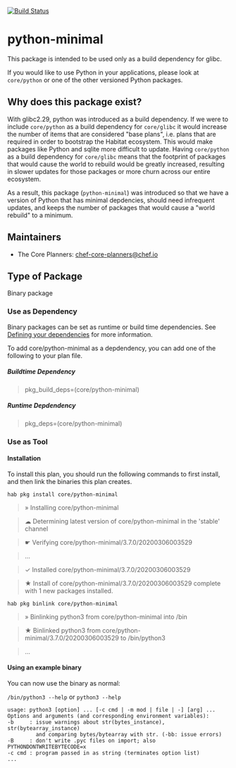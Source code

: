 [![Build Status](https://dev.azure.com/chefcorp-partnerengineering/Chef%20Base%20Plans/_apis/build/status/chef-base-plans.python-minimal?branchName=master)](https://dev.azure.com/chefcorp-partnerengineering/Chef%20Base%20Plans/_build/latest?definitionId=183&branchName=master)

# python-minimal

This package is intended to be used only as a build dependency for glibc.

If you would like to use Python in your applications, please look at `core/python` or one of the other versioned Python packages.

## Why does this package exist?

With glibc2.29, python was introduced as a build dependency. If we were to include `core/python` as a build dependency for `core/glibc`
it would increase the number of items that are considered "base plans", i.e. plans that are required in order to bootstrap the Habitat
ecosystem. This would make packages like Python and sqlite more difficult to update. Having `core/python` as a build dependency for
`core/glibc` means that the footprint of packages that would cause the world to rebuild would be greatly increased, resulting in slower
updates for those packages or more churn across our entire ecosystem.

As a result, this package (`python-minimal`) was introduced so that we have a version of Python that has minimal depdencies, should need
infrequent updates, and keeps the number of packages that would cause a "world rebuild" to a minimum.

## Maintainers

* The Core Planners: <chef-core-planners@chef.io>

## Type of Package

Binary package

### Use as Dependency

Binary packages can be set as runtime or build time dependencies. See [Defining your dependencies](https://www.habitat.sh/docs/developing-packages/developing-packages/#sts=Define%20Your%20Dependencies) for more information.

To add core/python-minimal as a depdendency, you can add one of the following to your plan file.

##### Buildtime Dependency

> pkg_build_deps=(core/python-minimal)

##### Runtime Depdendency

> pkg_deps=(core/python-minimal)

### Use as Tool

#### Installation

To install this plan, you should run the following commands to first install, and then link the binaries this plan creates.

`hab pkg install core/python-minimal`

> » Installing core/python-minimal

> ☁ Determining latest version of core/python-minimal in the 'stable' channel

> ☛ Verifying core/python-minimal/3.7.0/20200306003529

> ...

> ✓ Installed core/python-minimal/3.7.0/20200306003529

> ★ Install of core/python-minimal/3.7.0/20200306003529 complete with 1 new packages installed.

`hab pkg binlink core/python-minimal`

> » Binlinking python3 from core/python-minimal into /bin

> ★ Binlinked python3 from core/python-minimal/3.7.0/20200306003529 to /bin/python3

> ...

#### Using an example binary
You can now use the binary as normal:

`/bin/python3 --help` or `python3 --help`

```
usage: python3 [option] ... [-c cmd | -m mod | file | -] [arg] ...
Options and arguments (and corresponding environment variables):
-b     : issue warnings about str(bytes_instance), str(bytearray_instance)
         and comparing bytes/bytearray with str. (-bb: issue errors)
-B     : don't write .pyc files on import; also PYTHONDONTWRITEBYTECODE=x
-c cmd : program passed in as string (terminates option list)
...
```
